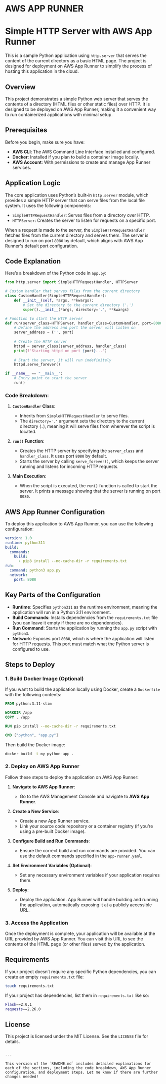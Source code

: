 # AWS APP RUNNER 

# Simple HTTP Server with AWS App Runner

This is a sample Python application using `http.server` that serves the content of the current directory as a basic HTML page. The project is designed for deployment on AWS App Runner to simplify the process of hosting this application in the cloud.

## Overview

This project demonstrates a simple Python web server that serves the contents of a directory (HTML files or other static files) over HTTP. It is designed to be deployed on AWS App Runner, making it a convenient way to run containerized applications with minimal setup.

## Prerequisites

Before you begin, make sure you have:

- **AWS CLI**: The AWS Command Line Interface installed and configured.
- **Docker**: Installed if you plan to build a container image locally.
- **AWS Account**: With permissions to create and manage App Runner services.

## Application Logic

The core application uses Python’s built-in `http.server` module, which provides a simple HTTP server that can serve files from the local file system. It uses the following components:

- `SimpleHTTPRequestHandler`: Serves files from a directory over HTTP.
- `HTTPServer`: Creates the server to listen for requests on a specific port.

When a request is made to the server, the `SimpleHTTPRequestHandler` fetches files from the current directory and serves them. The server is designed to run on port `8080` by default, which aligns with AWS App Runner's default port configuration.

## Code Explanation

Here’s a breakdown of the Python code in `app.py`:

```python
from http.server import SimpleHTTPRequestHandler, HTTPServer

# Custom handler that serves files from the current directory
class CustomHandler(SimpleHTTPRequestHandler):
    def __init__(self, *args, **kwargs):
        # Set the directory to the current directory ('.')
        super().__init__(*args, directory='.', **kwargs)

# Function to start the HTTP server
def run(server_class=HTTPServer, handler_class=CustomHandler, port=8080):
    # Define the address and port the server will listen on
    server_address = ('', port)
    
    # Create the HTTP server
    httpd = server_class(server_address, handler_class)
    print(f'Starting httpd on port {port}...')
    
    # Start the server, it will run indefinitely
    httpd.serve_forever()

if __name__ == "__main__":
    # Entry point to start the server
    run()
```

### Code Breakdown:

1. **`CustomHandler` Class**:
   - Inherits from `SimpleHTTPRequestHandler` to serve files.
   - The `directory='.'` argument sets the directory to the current directory (`.`), meaning it will serve files from wherever the script is located.
   
2. **`run()` Function**:
   - Creates the HTTP server by specifying the `server_class` and `handler_class`. It uses port `8080` by default.
   - Starts the server by calling `serve_forever()`, which keeps the server running and listens for incoming HTTP requests.

3. **Main Execution**:
   - When the script is executed, the `run()` function is called to start the server. It prints a message showing that the server is running on port `8080`.

## AWS App Runner Configuration

To deploy this application to AWS App Runner, you can use the following configuration:

```yaml
version: 1.0
runtime: python311
build:
  commands:
    build:
      - pip3 install --no-cache-dir -r requirements.txt
run:
  command: python3 app.py
  network:
    port: 8080
```

## Key Parts of the Configuration

- **Runtime**: Specifies `python311` as the runtime environment, meaning the application will run in a Python 3.11 environment.
- **Build Commands**: Installs dependencies from the `requirements.txt` file (you can leave it empty if there are no dependencies).
- **Run Command**: Starts the application by running the `app.py` script with `python3`.
- **Network**: Exposes port `8080`, which is where the application will listen for HTTP requests. This port must match what the Python server is configured to use.

## Steps to Deploy

### 1. Build Docker Image (Optional)
If you want to build the application locally using Docker, create a `Dockerfile` with the following contents:

```dockerfile
FROM python:3.11-slim

WORKDIR /app
COPY . /app

RUN pip install --no-cache-dir -r requirements.txt

CMD ["python", "app.py"]
```

Then build the Docker image:

```bash
docker build -t my-python-app .
```

### 2. Deploy on AWS App Runner

Follow these steps to deploy the application on AWS App Runner:

1. **Navigate to AWS App Runner**:
   - Go to the AWS Management Console and navigate to **AWS App Runner**.

2. **Create a New Service**:
   - Create a new App Runner service.
   - Link your source code repository or a container registry (if you’re using a pre-built Docker image).

3. **Configure Build and Run Commands**:
   - Ensure the correct build and run commands are provided. You can use the default commands specified in the `app-runner.yaml`.

4. **Set Environment Variables (Optional)**:
   - Set any necessary environment variables if your application requires them.

5. **Deploy**:
   - Deploy the application. App Runner will handle building and running the application, automatically exposing it at a publicly accessible URL.

### 3. Access the Application

Once the deployment is complete, your application will be available at the URL provided by AWS App Runner. You can visit this URL to see the contents of the HTML page (or other files) served by the application.

## Requirements

If your project doesn’t require any specific Python dependencies, you can create an empty `requirements.txt` file:

```bash
touch requirements.txt
```

If your project has dependencies, list them in `requirements.txt` like so:

```bash
Flask==2.0.1
requests==2.26.0
```

## License

This project is licensed under the MIT License. See the `LICENSE` file for details.
```

---

This version of the `README.md` includes detailed explanations for each of the sections, including the code breakdown, AWS App Runner configuration, and deployment steps. Let me know if there are further changes needed!
